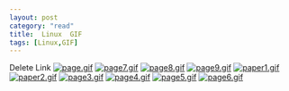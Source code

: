 ```yaml
---
layout: post
category: "read"
title:  Linux  GIF
tags: [Linux,GIF]
---
```


Delete Link
[![page.gif](https://i.loli.net/2018/07/24/5b568a75e8b27.gif)](https://i.loli.net/2018/07/24/5b568a75e8b27.gif)
[![page7.gif](https://i.loli.net/2018/07/24/5b568a764b872.gif)](https://i.loli.net/2018/07/24/5b568a764b872.gif)
[![page8.gif](https://i.loli.net/2018/07/24/5b568a76befd5.gif)](https://i.loli.net/2018/07/24/5b568a76befd5.gif)
[![page9.gif](https://i.loli.net/2018/07/24/5b568a76d4b5e.gif)](https://i.loli.net/2018/07/24/5b568a76d4b5e.gif)
[![paper1.gif](https://i.loli.net/2018/07/24/5b568a7803839.gif)](https://i.loli.net/2018/07/24/5b568a7803839.gif)
[![paper2.gif](https://i.loli.net/2018/07/24/5b568a780e39e.gif)](https://i.loli.net/2018/07/24/5b568a780e39e.gif)
[![page3.gif](https://i.loli.net/2018/07/24/5b568a7a4ad6a.gif)](https://i.loli.net/2018/07/24/5b568a7a4ad6a.gif)
[![page4.gif](https://i.loli.net/2018/07/24/5b568a7a78a9d.gif)](https://i.loli.net/2018/07/24/5b568a7a78a9d.gif)
[![page5.gif](https://i.loli.net/2018/07/24/5b568a7b0c80d.gif)](https://i.loli.net/2018/07/24/5b568a7b0c80d.gif)
[![page6.gif](https://i.loli.net/2018/07/24/5b568a7b4551f.gif)](https://i.loli.net/2018/07/24/5b568a7b4551f.gif)

